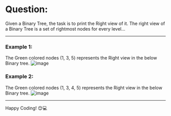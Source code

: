 # Question:
<p>Given a Binary Tree, the task is to print the Right view of it. The right view of a Binary Tree is a set of rightmost nodes for every level...</p>

---

### Example 1:
The Green colored nodes (1, 3, 5) represents the Right view in the below Binary tree.
![image](https://github.com/user-attachments/assets/9a0d5693-ed10-496f-aafc-32db7d4f52d7)

### Example 2:  
The Green colored nodes (1, 3, 4, 5) represents the Right view in the below Binary tree.
![image](https://github.com/user-attachments/assets/3a5c6d10-5ad0-4bf5-8333-af31612b0a43)


---

Happy Coding! 😊💻

